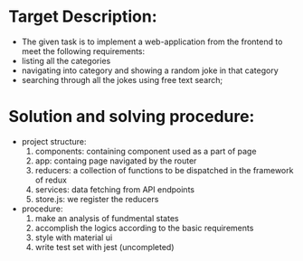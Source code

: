 # Target Description:

- The given task is to implement a web-application from the frontend to meet the following requirements:
- listing all the categories
- navigating into category and showing a random joke in that category
- searching through all the jokes using free text search;

# Solution and solving procedure:
- project structure:
  1. components: containing component used as a part of page
  2. app: containg page navigated by the router
  3. reducers: a collection of functions to be dispatched in the framework of redux
  4. services: data fetching from API endpoints
  5. store.js: we register the reducers
- procedure:
  1. make an analysis of fundmental states
  2. accomplish the logics according to the basic requirements
  3. style with material ui
  4. write test set with jest (uncompleted)
